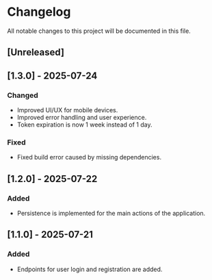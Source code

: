 # Changelog

All notable changes to this project will be documented in this file.

## [Unreleased]

## [1.3.0] - 2025-07-24
### Changed
- Improved UI/UX for mobile devices.
- Improved error handling and user experience.
- Token expiration is now 1 week instead of 1 day.

### Fixed
- Fixed build error caused by missing dependencies.

## [1.2.0] - 2025-07-22
### Added
- Persistence is implemented for the main actions of the application.

## [1.1.0] - 2025-07-21
### Added
- Endpoints for user login and registration are added.